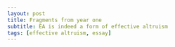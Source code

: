 ```yaml
---
layout: post
title: Fragments from year one
subtitle: EA is indeed a form of effective altruism
tags: [effective altruism, essay]
---
```



<!--stackedit_data:
eyJoaXN0b3J5IjpbLTEyMjE4NzQ5MDddfQ==
-->